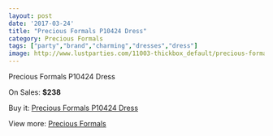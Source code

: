 ```yaml
---
layout: post
date: '2017-03-24'
title: "Precious Formals P10424 Dress"
category: Precious Formals
tags: ["party","brand","charming","dresses","dress"]
image: http://www.lustparties.com/11003-thickbox_default/precious-formals-p10424-dress.jpg
---
```

Precious Formals P10424 Dress

On Sales: **$238**
<a href="https://www.lustparties.com/en/precious-formals/3880-precious-formals-p10424-dress.html"><amp-img layout="responsive" width="600" height="600" src="//www.lustparties.com/11003-thickbox_default/precious-formals-p10424-dress.jpg" alt="Precious Formals P10424 Dress 0" /></a>
<a href="https://www.lustparties.com/en/precious-formals/3880-precious-formals-p10424-dress.html"><amp-img layout="responsive" width="600" height="600" src="//www.lustparties.com/11004-thickbox_default/precious-formals-p10424-dress.jpg" alt="Precious Formals P10424 Dress 1" /></a>

Buy it: [Precious Formals P10424 Dress](https://www.lustparties.com/en/precious-formals/3880-precious-formals-p10424-dress.html "Precious Formals P10424 Dress")

View more: [Precious Formals](https://www.lustparties.com/en/18-precious-formals "Precious Formals")
